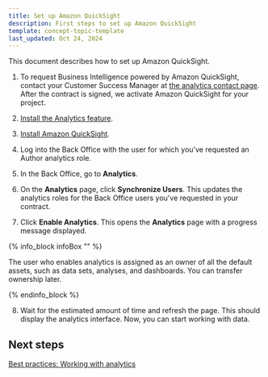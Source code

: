 ```yaml
---
title: Set up Amazon QuickSight
description: First steps to set up Amazon QuickSight
template: concept-topic-template
last_updated: Oct 24, 2024
---
```


This document describes how to set up Amazon QuickSight.

1. To request Business Intelligence powered by Amazon QuickSight, contact your Customer Success Manager at [the analytics contact page](https://now.spryker.com/contact-analytics).
  After the contract is signed, we activate Amazon QuickSight for your project.
2. [Install the Analytics feature](/docs/pbc/all/business-intelligence/{{page.version}}/install-the-analytics-feature.html).
3. [Install Amazon QuickSight](/docs/pbc/all/business-intelligence/{{page.version}}/amazon-quicksight-third-party-integration/install-amazon-quicksight.html).

4. Log into the Back Office with the user for which you've requested an Author analytics role.

5. In the Back Office, go to **Analytics**.

6. On the **Analytics** page, click **Synchronize Users**.
  This updates the analytics roles for the Back Office users you've requested in your contract.

7. Click **Enable Analytics**.
  This opens the **Analytics** page with a progress message displayed.

{% info_block infoBox "" %}

The user who enables analytics is assigned as an owner of all the default assets, such as data sets, analyses, and dashboards. You can transfer ownership later.

{% endinfo_block %}  


8. Wait for the estimated amount of time and refresh the page.
  This should display the analytics interface. Now, you can start working with data.

## Next steps

[Best practices: Working with analytics](/docs/pbc/all/business-intelligence/202404.0/amazon-quicksight-third-party-integration/best-practices-working-with-analytics.html)  
